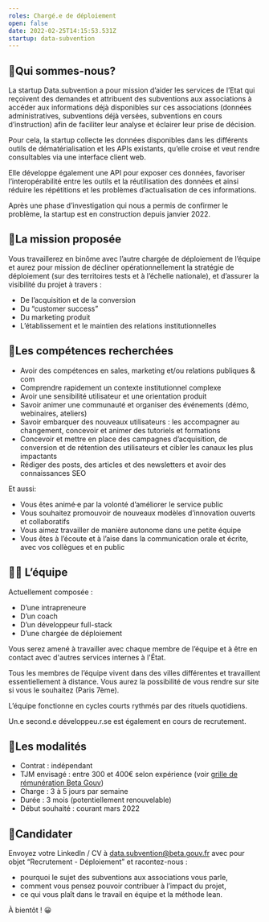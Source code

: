```yaml
---
roles: Chargé.e de déploiement
open: false
date: 2022-02-25T14:15:53.531Z
startup: data-subvention
---
```

## 👋Qui sommes-nous?

La startup Data.subvention a pour mission d’aider les services de l’Etat qui reçoivent des demandes et attribuent des subventions aux associations à accéder aux informations déjà disponibles sur ces associations (données administratives, subventions déjà versées, subventions en cours d’instruction) afin de faciliter leur analyse et éclairer leur prise de décision. 

Pour cela, la startup collecte les données disponibles dans les différents outils de dématérialisation et les APIs existants, qu’elle croise et veut rendre consultables via une interface client web. 

Elle développe également une API pour exposer ces données, favoriser l’interopérabilité entre les outils et la réutilisation des données et ainsi réduire les répétitions et les problèmes d’actualisation de ces informations.

Après une phase d’investigation qui nous a permis de confirmer le problème, la startup est en construction depuis janvier 2022.



## 🎯La mission proposée

Vous travaillerez en binôme avec l’autre chargée de déploiement de l’équipe et aurez pour mission de décliner opérationnellement la stratégie de déploiement (sur des territoires tests et à l’échelle nationale), et d’assurer la visibilité du projet à travers : 

* De l’acquisition et de la conversion
* Du “customer success”
* Du marketing produit
* L’établissement et le maintien des relations institutionnelles



## 🔎Les compétences recherchées

* Avoir des compétences en sales, marketing et/ou relations publiques & com
* Comprendre rapidement un contexte institutionnel complexe
* Avoir une sensibilité utilisateur et une orientation produit
* Savoir animer une communauté et organiser des événements (démo, webinaires, ateliers)
* Savoir embarquer des nouveaux utilisateurs : les accompagner au changement, concevoir et animer des tutoriels et formations
* Concevoir et mettre en place des campagnes d’acquisition, de conversion et de rétention des utilisateurs et cibler les canaux les plus impactants
* Rédiger des posts, des articles et des newsletters et avoir des connaissances SEO

Et aussi:

* Vous êtes animé·e par la volonté d’améliorer le service public
* Vous souhaitez promouvoir de nouveaux modèles d’innovation ouverts et collaboratifs
* Vous aimez travailler de manière autonome dans une petite équipe
* Vous êtes à l’écoute et à l’aise dans la communication orale et écrite, avec vos collègues et en public



## 🧑‍💻 L’équipe

Actuellement composée :

* D’une intrapreneure
* D’un coach
* D’un développeur full-stack
* D’une chargée de déploiement

Vous serez amené à travailler avec chaque membre de l’équipe et à être en contact avec d'autres services internes à l'État.

Tous les membres de l’équipe vivent dans des villes différentes et travaillent essentiellement à distance. Vous aurez la possibilité de vous rendre sur site si vous le souhaitez (Paris 7ème). 

L’équipe fonctionne en cycles courts rythmés par des rituels quotidiens. 

Un.e second.e développeu.r.se est également en cours de recrutement.



## 📝Les modalités

* Contrat : indépendant
* TJM envisagé : entre 300 et 400€ selon expérience (voir [grille de rémunération Beta Gouv](https://doc.incubateur.net/communaute/travailler-a-beta-gouv/recrutement/remuneration#grille-de-taux-journaliersiller-a-beta-gouv/recrutement/les-differents-statuts/independants-freelances/remuneration#grille-de-taux-journaliers/))
* Charge : 3 à 5 jours par semaine
* Durée : 3 mois (potentiellement renouvelable)
* Début souhaité : courant mars 2022



## 🚀Candidater

Envoyez votre LinkedIn / CV à [data.subvention@beta.gouv.fr](mailto:data.subvention@beta.gouv.fr) avec pour objet “Recrutement - Déploiement” et racontez-nous :

* pourquoi le sujet des subventions aux associations vous parle,
* comment vous pensez pouvoir contribuer à l’impact du projet,
* ce qui vous plaît dans le travail en équipe et la méthode lean.

À bientôt ! 😀